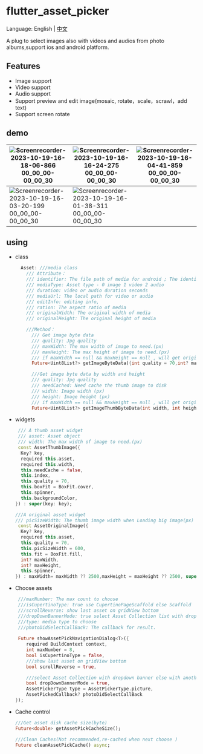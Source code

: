# flutter_asset_picker

Language: English | [中文](README-ZH.md)

A plug to select images also with videos and audios from photo albums,support ios and android platform.

## Features
- Image support
- Video support
- Audio support
- Support preview and edit image(mosaic, rotate，scale，scrawl，add text)
- Support screen rotate

## demo

| ![Screenrecorder-2023-10-19-16-18-06-866 00_00_00-00_00_30](https://github.com/liqping/asset_picker/assets/62126718/a944f594-6e59-479a-a8e4-22e3c6283982) | ![Screenrecorder-2023-10-19-16-16-24-275 00_00_00-00_00_30](https://github.com/liqping/asset_picker/assets/62126718/36e644ab-eb83-4cd0-bf85-1242f5dc4d82) | ![Screenrecorder-2023-10-19-16-04-41-859 00_00_00-00_00_30](https://github.com/liqping/asset_picker/assets/62126718/ea1dec20-acf0-4120-bcdc-2f995db6b953) |
|-----------------------------------------------------------------------------------------------------------------------------------------------------------|-----------------------------------------------------------------------------------------------------------------------------------------------------------|-----------------------------------------------------------------------------------------------------------------------------------------------------------|
| ![Screenrecorder-2023-10-19-16-03-20-199 00_00_00-00_00_30](https://github.com/liqping/asset_picker/assets/62126718/968f419f-c47b-4a15-9b1c-51d6ccc32d78) | ![Screenrecorder-2023-10-19-16-01-38-311 00_00_00-00_00_30](https://github.com/liqping/asset_picker/assets/62126718/5d7d5ff0-9f40-4ec6-bfc7-c3249f3889b4) |


## using
- class
  ```dart
    Asset: ///media class
      /// Attribute：
      /// identifier: The file path of media for android ; The identifier of media for ios
      /// mediaType: Asset type - 0 image 1 video 2 audio
      /// duration: video or audio duration seconds
      /// mediaUrl: The local path for video or audio 
      /// editInfo: editing info,
      /// ration: The aspect ratio of media
      /// originalWidth: The original width of media
      /// originalHeight: The original height of media

      ///Method：
        /// Get image byte data
        /// quality: Jpg quality
        /// maxWidth: The max width of image to need.(px)
        /// maxHeight: The max height of image to need.(px)
        /// if maxWidth == null && maxHeight == null , will get original image
        Future<Uint8List?> getImageByteData({int quality = 70,int? maxWidth,int? maxHeight,bool ignoreEditInfo = false});

        ///Get image byte data by width and height
        /// quality: Jpg quality
        /// needCached: Need cache the thumb image to disk
        /// width: Image width (px)
        /// height: Image height (px)
        /// if maxWidth == null && maxHeight == null , will get original image
        Future<Uint8List?> getImageThumbByteData(int width, int height, {int quality = 100,bool needCached = false});
  
  ```
- widgets
  ```dart
   /// A thumb asset widget
   /// asset: Asset object
   /// width: The max width of image to need.(px)
   const AssetThumbImage({
    Key? key,
    required this.asset,
    required this.width,
    this.needCache = false,
    this.index,
    this.quality = 70,
    this.boxFit = BoxFit.cover,
    this.spinner,
    this.backgroundColor,
  }) : super(key: key);
  
  ///A original asset widget
  /// picSizeWidth: The thumb image width when Loading big image(px)
   const AssetOriginalImage({
    Key? key,
    required this.asset,
    this.quality = 70,
    this.picSizeWidth = 600,
    this.fit = BoxFit.fill,
    int? maxWidth,
    int? maxHeight,
    this.spinner,
  }) : maxWidth= maxWidth ?? 2500,maxHeight = maxHeight ?? 2500, super(key: key);
  ```

- Choose assets
  ```dart
   ///maxNumber: The max count to choose
   ///isCupertinoType: true use CupertinoPageScaffold else Scaffold
   ///scrollReverse: show last asset on gridView bottom
   ///dropDownBannerMode: true select Asset Collection list with dropdown banner , else Asset Collection list show in another page
   ///type: media type to choose
   ///photoDidSelectCallBack: The callback for result.
    
   Future showAssetPickNavigationDialog<T>({
      required BuildContext context,
      int maxNumber = 8,
      bool isCupertinoType = false,
      ///show last asset on gridView bottom
      bool scrollReverse = true,

      ///select Asset Collection with dropdown banner else with another list
      bool dropDownBannerMode = true,
      AssetPickerType type = AssetPickerType.picture,
      AssetPickedCallback? photoDidSelectCallBack
  });
  ```
- Cache control
  ```dart
  ///Get asset disk cache size(byte)
  Future<double> getAssetPickCacheSize();

  ///Clean Caches(Not recommended,re-cached when next choose )
  Future cleanAssetPickCache() async;
  ```
